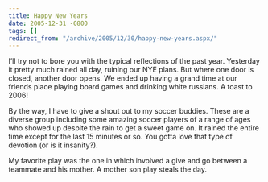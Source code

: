 ```yaml
---
title: Happy New Years
date: 2005-12-31 -0800
tags: []
redirect_from: "/archive/2005/12/30/happy-new-years.aspx/"
---
```


I’ll try not to bore you with the typical reflections of the past year.
Yesterday it pretty much rained all day, ruining our NYE plans. But
where one door is closed, another door opens. We ended up having a grand
time at our friends place playing board games and drinking white
russians. A toast to 2006!

By the way, I have to give a shout out to my soccer buddies. These are a
diverse group including some amazing soccer players of a range of ages
who showed up despite the rain to get a sweet game on. It rained the
entire time except for the last 15 minutes or so. You gotta love that
type of devotion (or is it insanity?).

My favorite play was the one in which involved a give and go between a
teammate and his mother. A mother son play steals the day.

